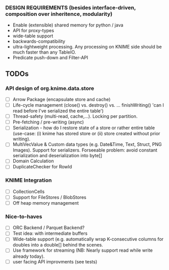 ### DESIGN REQUIREMENTS (besides interface-driven, composition over inheritence, modularity)
- Enable (extensible) shared memory for python / java
- API for proxy-types
- wide-table support
- backwards-compatibility
- ultra-lightweight processing. Any processing on KNIME side should be much faster than any TableIO.
- Predicate push-down and Filter-API

## TODOs

### API design of org.knime.data.store
- [ ] Arrow Package (encapsulate store and cache)
- [ ] Life-cycle management (close() vs. destroy() vs. ... finishWriting() 'can I read before I've serialized the entire table')
- [ ] Thread-safety (multi-read, cache,...). Locking per partition.
- [ ] Pre-fetching / pre-writing (async)
- [ ] Serialization - how do I restore state of a store or rather entire table (use-case: (i) knime has stored store or (ii) store created without prior writing).
- [ ] MultiVecValue & Custom data types (e.g. Date&Time, Text, Struct, PNG Images). Support for serializers. Forseeable problem: avoid constant serialization and deserialization into byte[]
- [ ] Domain Calculation
- [ ] DuplicateChecker for RowId

### KNIME Integration
- [ ] CollectionCells
- [ ] Support for FileStores / BlobStores
- [ ] Off heap memory management

### Nice-to-haves
- [ ] ORC Backend / Parquet Backend?
- [ ] Test idea: with intermediate buffers
- [ ] Wide-table support (e.g. automatically wrap K-consecutive columns for doubles into a double[] behind the scenes.
- [ ] Use framework for streaming (NB: Nearly support read while write already today).
- [ ] user facing API improvments (see tests)
